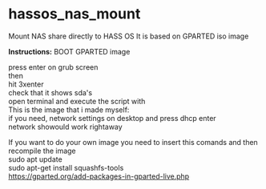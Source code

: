 # hassos_nas_mount
Mount NAS share directly to HASS OS
It is based on GPARTED iso image

**Instructions:**
BOOT GPARTED image

press enter on grub screen<br>
then<br>
hit 3xenter<br>
check that it shows sda's<br>
open terminal and execute the script with<br>
This is the image that i made myself:<br>
if you need, network settings on desktop and press dhcp  enter<br>
network showould work rightaway<br>

If you want to do your own image you need to insert this comands and then recompile the image<br>
sudo apt update<br>
sudo apt-get install squashfs-tools<br>
https://gparted.org/add-packages-in-gparted-live.php
